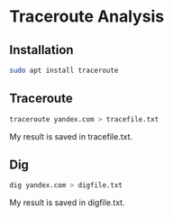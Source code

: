 # Traceroute Analysis

## Installation

```bash
sudo apt install traceroute
```

## Traceroute

```bash
traceroute yandex.com > tracefile.txt
```

My result is saved in tracefile.txt.

## Dig

```bash
dig yandex.com > digfile.txt
```

My result is saved in digfile.txt.
